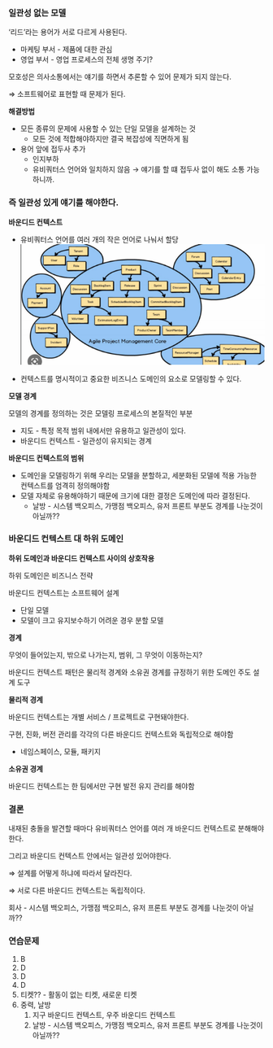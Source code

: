 ### 일관성 없는 모델

‘리드’라는 용어가 서로 다르게 사용된다.

- 마케팅 부서 - 제품에 대한 관심
- 영업 부서 - 영업 프로세스의 전체 생명 주기?

모호성은 의사소통에서는 얘기를 하면서 추론할 수 있어 문제가 되지 않는다.

⇒ 소프트웨어로 표현할 때 문제가 된다.

**해결방법**

- 모든 종류의 문제에 사용할 수 있는 단일 모델을 설계하는 것
    - 모든 것에 적합해야하지만 결국 복잡성에 직면하게 됨
- 용어 앞에 접두사 추가
    - 인지부하
    - 유비쿼터스 언어와 일치하지 않음 → 얘기를 할 떄 접두사 없이 해도 소통 가능하니까.

### **즉 일관성 있게 얘기를 해야한다.**

**바운디드 컨텍스트**

- 유비쿼터스 언어를 여러 개의 작은 언어로 나눠서 할당
  ![img](img.png)

- 컨텍스트를 명시적이고 중요한 비즈니스 도메인의 요소로 모델링할 수 있다.

**모델 경계**

모델의 경계를 정의하는 것은 모델링 프로세스의 본질적인 부분

- 지도 - 특정 목적 범위 내에서만 유용하고 일관성이 있다.
- 바운디드 컨텍스트 - 일관성이 유지되는 경계

**바운디드 컨텍스트의 범위**

- 도메인을 모델링하기 위해 우리는 모델을 분할하고, 세분화된 모델에 적용 가능한 컨텍스트를 엄격히 정의해야함
- 모델 자체로 유용해야하기 때문에 크기에 대한 결정은 도메인에 따라 결정된다.
  - 날방 - 시스템 백오피스, 가맹점 백오피스, 유저 프론트 부분도 경계를 나눈것이 아닐까??

### 바운디드 컨텍스트 대 하위 도메인

**하위 도메인과 바운디드 컨텍스트 사이의 상호작용**

하위 도메인은 비즈니스 전략

바운디드 컨텍스트는 소프트웨어 설계

- 단일 모델
- 모델이 크고 유지보수하기 어려운 경우 분할 모델

**경계**

무엇이 들어있는지, 밖으로 나가는지, 범위, 그 무엇이 이동하는지?

바운디드 컨텍스트 패턴은 물리적 경계와 소유권 경계를 규정하기 위한 도메인 주도 설계 도구

**물리적 경계**

바운디드 컨텍스트는 개별 서비스 / 프로젝트로 구현돼야한다.

구현, 진화, 버전 관리를 각각의 다른 바운디드 컨텍스트와 독립적으로 해야함

- 네임스페이스, 모듈, 패키지

**소유권 경계**

바운디드 컨텍스트는 한 팀에서만 구현 발전 유지 관리를 해야함

### 결론

내재된 충돌을 발견할 때마다 유비쿼터스 언어를 여러 개 바운디드 컨텍스트로 분해해야한다.

그리고 바운디드 컨텍스트 안에서는 일관성 있어야한다.

⇒ 설계를 어떻게 하냐에 따라서 달라진다.

⇒ 서로 다른 바운디드 컨텍스트는 독립적이다.

회사 - 시스템 백오피스, 가맹점 백오피스, 유저 프론트 부분도 경계를 나눈것이 아닐까??

### 연습문제
1. B
2. D
3. D
4. D
5. 티켓?? - 활동이 없는 티켓, 새로운 티켓
6. 중력, 날방
   1. 지구 바운디드 컨텍스트, 우주 바운디드 컨텍스트
   2. 날방 - 시스템 백오피스, 가맹점 백오피스, 유저 프론트 부분도 경계를 나눈것이 아닐까??
   